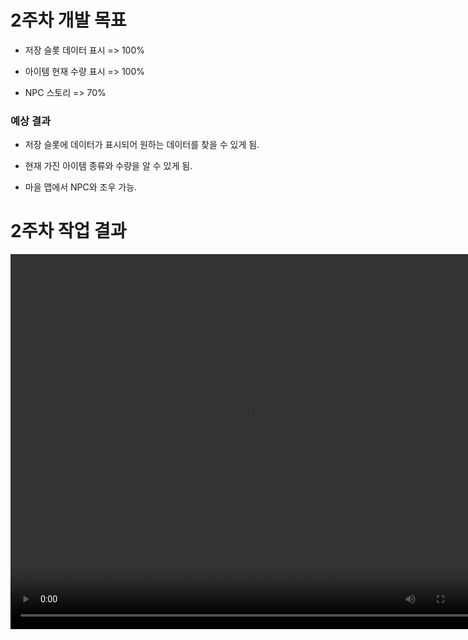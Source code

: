 # 2주차 개발 목표

* 저장 슬롯 데이터 표시 => 100%

* 아이템 현재 수량 표시 => 100%

* NPC 스토리 => 70%

### 예상 결과

* 저장 슬롯에 데이터가 표시되어 원하는 데이터를 찾을 수 있게 됨.

* 현재 가진 아이템 종류와 수량을 알 수 있게 됨.

* 마을 맵에서 NPC와 조우 가능.


# 2주차 작업 결과

<video controls width="760" height="600">
  <source src="Regina_2주차_작업결과.mp4" type="video/mp4">
  Sorry, your browser doesn't support embedded videos.
</video>
